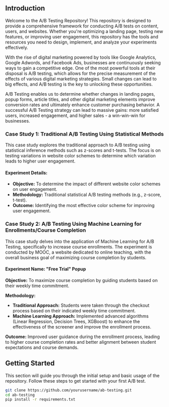 ## Introduction

Welcome to the A/B Testing Repository! This repository is designed to provide a comprehensive framework for conducting A/B tests on content, users, and websites. Whether you're optimizing a landing page, testing new features, or improving user engagement, this repository has the tools and resources you need to design, implement, and analyze your experiments effectively.

With the rise of digital marketing powered by tools like Google Analytics, Google Adwords, and Facebook Ads, businesses are continuously seeking ways to gain a competitive edge. One of the most powerful tools at their disposal is A/B testing, which allows for the precise measurement of the effects of various digital marketing strategies. Small changes can lead to big effects, and A/B testing is the key to unlocking these opportunities.

A/B Testing enables us to determine whether changes in landing pages, popup forms, article titles, and other digital marketing elements improve conversion rates and ultimately enhance customer purchasing behavior. A successful A/B Testing strategy can lead to massive gains: more satisfied users, increased engagement, and higher sales - a win-win-win for businesses.


### Case Study 1: Traditional A/B Testing Using Statistical Methods

This case study explores the traditional approach to A/B testing using statistical inference methods such as z-scores and t-tests. The focus is on testing variations in website color schemes to determine which variation leads to higher user engagement.

#### Experiment Details:
- **Objective:** To determine the impact of different website color schemes on user engagement.
- **Methodology:** Traditional statistical A/B testing methods (e.g., z-score, t-test).
- **Outcome:** Identifying the most effective color scheme for improving user engagement.

### Case Study 2: A/B Testing Using Machine Learning for Enrollments/Course Completion

This case study delves into the application of Machine Learning for A/B Testing, specifically to increase course enrollments. The experiment is conducted by MOOC, a website dedicated to online teaching, with the overall business goal of maximizing course completion by students.

#### Experiment Name: "Free Trial" Popup

**Objective:** To maximize course completion by guiding students based on their weekly time commitment.

**Methodology:** 
- **Traditional Approach:** Students were taken through the checkout process based on their indicated weekly time commitment.
- **Machine Learning Approach:** Implemented advanced algorithms (Linear Regression, Decision Trees, XGBoost) to enhance the effectiveness of the screener and improve the enrollment process.

**Outcome:** Improved user guidance during the enrollment process, leading to higher course completion rates and better alignment between student expectations and course demands.


## Getting Started

This section will guide you through the initial setup and basic usage of the repository. Follow these steps to get started with your first A/B test.

```bash
git clone https://github.com/yourusername/ab-testing.git
cd ab-testing
pip install -r requirements.txt

